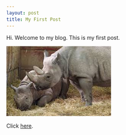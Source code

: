 ```yaml
---
layout: post
title: My First Post
---
```


Hi. Welcome to my blog. This is my first post.

![rhino with baby picture](/images/rhino1.jpg)

Click [here](https://www.worldwildlife.org/species/rhino).
